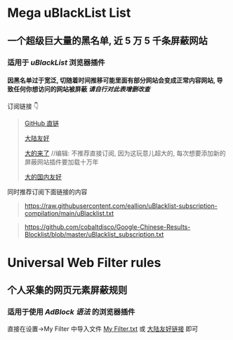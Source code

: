 # Mega uBlackList List

## 一个超级巨大量的黑名单, 近 5 万 5 千条屏蔽网站

### 适用于 _uBlackList_ 浏览器插件

#### 因黑名单过于宽泛, 切随着时间推移可能里面有部分网站会变成正常内容网站, 导致任何你想访问的网站被屏蔽 _请自行对此表增删改查_

订阅链接 👇

> [GitHub 直链][3]
>
> [大陆友好][4]
>
> [大的来了][5] //编辑: 不推荐直接订阅, 因为这玩意儿超大的, 每次想要添加新的屏蔽网站插件要加载十万年
>
> [大的国内友好][6]

同时推荐订阅下面链接的内容

> https://raw.githubusercontent.com/eallion/uBlacklist-subscription-compilation/main/uBlacklist.txt

> https://github.com/cobaltdisco/Google-Chinese-Results-Blocklist/blob/master/uBlacklist_subscription.txt

# Universal Web Filter rules

## 个人采集的网页元素屏蔽规则

### 适用于使用 _AdBlock 语法_ 的浏览器插件

直接在设置->My Filter 中导入文件 [My Filter.txt][1] 或 [大陆友好链接][2] 即可

[1]: https://github.com/isNijikawa/Universal-Web-Filter-rules/blob/main/uBlock%20Origin/My%20Filter.txt
[2]: https://cdn.jsdelivr.net/gh/isNijikawa/Universal-Web-Filter-rules@main/uBlock%20Origin/My%20Filter.txt
[3]: https://github.com/isNijikawa/Universal-Web-Filter-rules/blob/main/uBlack%20List/stupidCyberUtopia.txt
[4]: https://cdn.jsdelivr.net/gh/isNijikawa/Universal-Web-Filter-rules@main/uBlack%20List/stupidCyberUtopia.txt
[5]: https://github.com/isNijikawa/Universal-Web-Filter-rules/blob/main/uBlack%20List/yetAnother.txt
[6]: https://cdn.jsdelivr.net/gh/isNijikawa/Universal-Web-Filter-rules@main/uBlack%20List/yetAnother.txt
